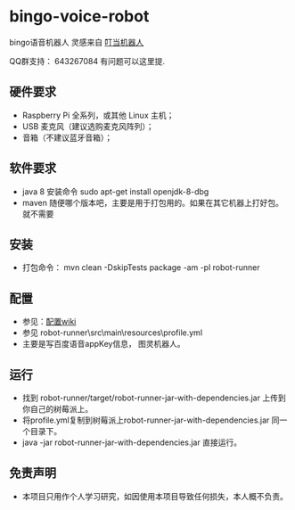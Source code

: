 # bingo-voice-robot
bingo语音机器人 灵感来自 [叮当机器人](https://github.com/wzpan/dingdang-robot/)

QQ群支持： 643267084 有问题可以这里提.

## 硬件要求
  - Raspberry Pi 全系列，或其他 Linux 主机；
  - USB 麦克风（建议选购麦克风阵列）；
  - 音箱（不建议蓝牙音箱）；

## 软件要求
  - java 8 安装命令  sudo apt-get install openjdk-8-dbg
  - maven 随便哪个版本吧，主要是用于打包用的。如果在其它机器上打好包。就不需要

## 安装
  - 打包命令：  mvn clean -DskipTests package -am -pl robot-runner

## 配置
  - 参见：[配置wiki](http://git.oschina.net/zlbroot/bingo-voice-robot/wikis/%E9%85%8D%E7%BD%AE)
  - 参见 robot-runner\src\main\resources\profile.yml
  - 主要是写百度语音appKey信息， 图灵机器人。

## 运行
  - 找到 robot-runner/target/robot-runner-jar-with-dependencies.jar 上传到你自己的树莓派上。
  - 将profile.yml复制到树莓派上robot-runner-jar-with-dependencies.jar 同一个目录下。
  - java -jar robot-runner-jar-with-dependencies.jar 直接运行。

## 免责声明
  - 本项目只用作个人学习研究，如因使用本项目导致任何损失，本人概不负责。
